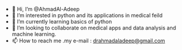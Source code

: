 - 👋 Hi, I’m @AhmadAl-Adeep
- 👀 I’m interested in python and its applications in medical feild
- 🌱 I’m currently learning basics of python
- 💞️ I’m looking to collaborate on medical apps and data analysis and machine learning.
- 📫 How to reach me .my e-mail : drahmadaladeep@gmail.com

<!---
AhmadAl-Adeep/AhmadAl-Adeep is a ✨ special ✨ repository because its `README.md` (this file) appears on your GitHub profile.
You can click the Preview link to take a look at your changes.
--->
